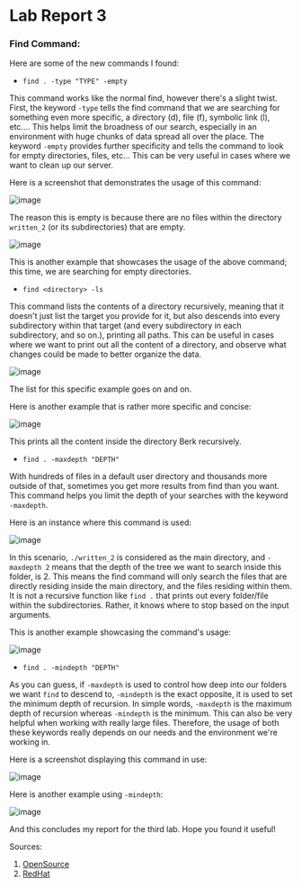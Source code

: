 # Lab Report 3

### Find Command:

Here are some of the new commands I found:

* `find . -type "TYPE" -empty`

This command works like the normal find, however there's a slight twist. First, the keyword `-type` tells the find command that we are searching for something even
more specific, a directory (d), file (f), symbolic link (l), etc.... This helps limit the broadness of our search, especially in an environment with huge chunks of data spread all over the place. The keyword `-empty` provides further specificity and tells the command to look for empty directories, files, etc... This can be very useful in cases where we want to clean up our server.

Here is a screenshot that demonstrates the usage of this command:


![image](https://user-images.githubusercontent.com/122484250/218277116-f5dfd2f0-97b3-4227-8272-6edf81aace41.png)

The reason this is empty is because there are no files within the directory `written_2` (or its subdirectories) that are empty.

![image](https://user-images.githubusercontent.com/122484250/221761646-93ac6b06-6831-42cc-beab-4e45986c2a6a.png)

This is another example that showcases the usage of the above command; this time, we are searching for empty directories. 



* `find <directory> -ls`

This command lists the contents of a directory recursively, meaning that it doesn't just list the target you provide for it, but also descends into every subdirectory within that target (and every subdirectory in each subdirectory, and so on.), printing all paths. This can be useful in cases where we want to print out all the
content of a directory, and observe what changes could be made to better organize the data.

![image](https://user-images.githubusercontent.com/122484250/221762780-eff68df1-e554-49aa-b19d-4aa46b227565.png)

The list for this specific example goes on and on. 

Here is another example that is rather more specific and concise:

![image](https://user-images.githubusercontent.com/122484250/221763080-8fa7193a-cf68-46fc-82fd-4ccdf0a5bef5.png)

This prints all the content inside the directory Berk recursively.


* `find . -maxdepth "DEPTH"`

With hundreds of files in a default user directory and thousands more outside of that, sometimes you get more results from find than you want. This command helps
you limit the depth of your searches with the keyword `-maxdepth`.

Here is an instance where this command is used:

![image](https://user-images.githubusercontent.com/122484250/218277364-2e3eb4c4-6286-4649-8dcc-a84927eb66e9.png)

In this scenario, `./written_2` is considered as the main directory, and `-maxdepth 2` means that the depth of the tree we want to search inside this folder, is 2. This means the find command will only search the files that are directly residing inside the main directory, and the files residing within them. It is not a recursive function like `find .` that prints out every folder/file within the subdirectories. Rather, it knows where to stop based on the input arguments.

This is another example showcasing the command's usage:

![image](https://user-images.githubusercontent.com/122484250/221763740-78faf734-c2b2-41f3-bed2-0bce35c23a7d.png)


* `find . -mindepth "DEPTH"`

As you can guess, if `-maxdepth` is used to control how deep into our folders we want `find` to descend to, `-mindepth` is the exact opposite, it is used to set the minimum depth of recursion. In simple words, `-maxdepth` is the maximum depth of recursion whereas `-mindepth` is the minimum. This can also be very helpful when working with really large files. Therefore, the usage of both these keywords really depends on our needs and the environment we're working in.

Here is a screenshot displaying this command in use:

![image](https://user-images.githubusercontent.com/122484250/218278261-767a2c17-0520-4f3a-8db8-dfeff3f12476.png)

Here is another example using `-mindepth`:

![image](https://user-images.githubusercontent.com/122484250/221764093-53cb403c-82f2-4158-9c59-dfd517fb9fc2.png)


And this concludes my report for the third lab. Hope you found it useful!

Sources:
1. [OpenSource](https://opensource.com/article/21/9/linux-find-command)
2. [RedHat](https://www.redhat.com/sysadmin/linux-find-command)


